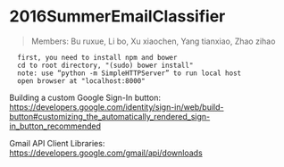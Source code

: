 # 2016SummerEmailClassifier
> Members: Bu ruxue, Li bo, Xu xiaochen, Yang tianxiao, Zhao zihao
      
      first, you need to install npm and bower
      cd to root directory, "(sudo) bower install"
      note: use “python -m SimpleHTTPServer” to run local host
      open browser at "localhost:8000" 


Building a custom Google Sign-In button: https://developers.google.com/identity/sign-in/web/build-button#customizing_the_automatically_rendered_sign-in_button_recommended

Gmail API Client Libraries: https://developers.google.com/gmail/api/downloads
